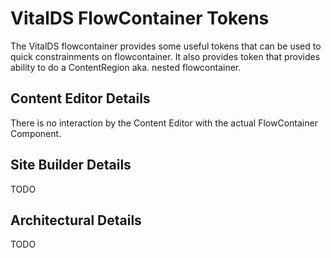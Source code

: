 # VitalDS FlowContainer Tokens

The VitalDS flowcontainer provides some useful tokens that can be used to quick constrainments on flowcontainer.  It also provides token that provides ability to do a ContentRegion aka. nested flowcontainer.

## Content Editor Details

There is no interaction by the Content Editor with the actual FlowContainer Component.

## Site Builder Details

TODO

## Architectural Details

TODO
